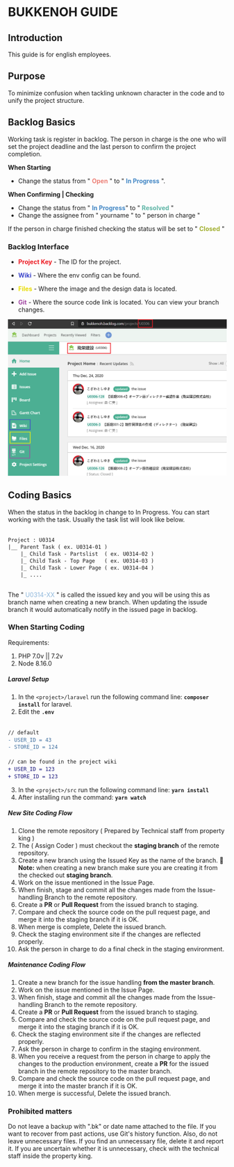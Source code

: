 # BUKKENOH GUIDE

## Introduction

This guide is for english employees.

## Purpose

To minimize confusion when tackling unknown character in the code and to unify the project structure.

## Backlog Basics
Working task is register in backlog. The person in charge is the one who will set the project deadline and the last person to confirm the project completion.

__When Starting__

* Change the status from " <span style="color:#ED8077; font-weight: bold">Open</span> " to " <span style="color:#4488C5; font-weight: bold">In Progress</span> ".

__When Confirming | Checking__

* Change the status from " <span style="color:#4488C5; font-weight: bold">In Progress</span>" to " <span style="color:#5EB5A6; font-weight: bold">Resolved</span>  "
* Change the assignee from " yourname " to " person in charge "

If the person in charge finished checking the status will be set to " <span style="color:#A1AF2F; font-weight: bold">Closed</span> "

### Backlog Interface

* <span style="color:#ED1C24; font-weight: bold">Project Key</span> - The ID for the project. 

*  <span style="color:#3F48CC; font-weight: bold">Wiki</span> - Where the env config can be found.

*  <span style="color:#E8DC00; font-weight: bold">Files</span> - Where the image and the design data is located.

*  <span style="color:#A349A4; font-weight: bold">Git</span> - Where the source code link is located. You can view your branch changes.

![image info](./images/img_wiki_backlog_interface.png)

## Coding Basics
When the status in the backlog in change to In Progress. You can start working with the task. Usually the task list will look like below.

```

Project : U0314
|__ Parent Task ( ex. U0314-01 )
    |_ Child Task - Partslist  ( ex. U0314-02 )
    |_ Child Task - Top Page   ( ex. U0314-03 )
    |_ Child Task - Lower Page ( ex. U0314-04 )
    |_ ....
    
```

The " <span style="color:#8FB8DC">U0314-XX</span> " is called the issued key and you will be using this as branch name when creating a new branch. When updating the issude branch it would automatically notify in the issued page in backlog. 

### When Starting Coding 

Requirements:
1. PHP 7.0v || 7.2v
2. Node 8.16.0

##### Laravel Setup

1. In the `<project>/laravel` run the following command line: __`composer install`__ for laravel.
2. Edit the __`.env`__
```diff

// default
- USER_ID = 43
- STORE_ID = 124
 
// can be found in the project wiki
+ USER_ID = 123
+ STORE_ID = 123

```

3. In the `<project>/src` run the following command line: __`yarn install`__
4. After installing run the command: __`yarn watch`__

##### New Site Coding Flow

1. Clone the remote repository ( Prepared by Technical staff from property king )
2. The ( Assign Coder ) must checkout the __staging branch__ of the remote repository.
3. Create a new branch using the Issued Key as the name of the branch. :pushpin: __Note:__ when creating a new branch make sure you are creating it from the checked out __staging branch__.
4. Work on the issue mentioned in the Issue Page.
5. When finish, stage and commit all the changes made from the Issue-handling Branch to the remote repository.
6. Create a __PR__ or __Pull Request__ from the issued branch to staging.
7. Compare and check the source code on the pull request page, and merge it into the staging branch if it is OK.
8. When merge is complete, Delete the issued branch.
9. Check the staging environment site if the changes are reflected properly.
10. Ask the person in charge to do a final check in the staging environment.

##### Maintenance Coding Flow

1. Create a new branch for the issue handling __from the master branch__.
2. Work on the issue mentioned in the Issue Page.
3. When finish, stage and commit all the changes made from the Issue-handling Branch to the remote repository.
4. Create a __PR__ or __Pull Request__ from the issued branch to staging.
5. Compare and check the source code on the pull request page, and merge it into the staging branch if it is OK.
6. Check the staging environment site if the changes are reflected properly.
7. Ask the person in charge to confirm in the staging environment.
8. When you receive a request from the person in charge to apply the changes to the production environment, create a __PR__ for the issued branch in the remote repository to the master branch.
9. Compare and check the source code on the pull request page, and merge it into the master branch if it is OK.
10. When merge is successful, Delete the issued branch.

### Prohibited matters

Do not leave a backup with ".bk" or date name attached to the file.
If you want to recover from past actions, use Git's history function.
Also, do not leave unnecessary files.
If you find an unnecessary file, delete it and report it.
If you are uncertain whether it is unnecessary, check with the technical staff inside the property king.
